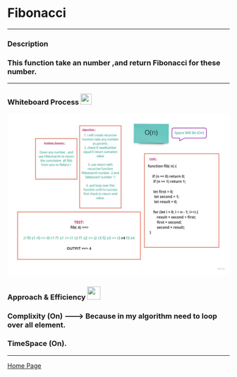 # Fibonacci
---
### **Description**
### This function take an number ,and return Fibonacci for these number.
---
### **Whiteboard Process** <img src="https://cdn-icons.flaticon.com/png/512/3281/premium/3281345.png?token=exp=1653929873~hmac=31e157574f38f1b4392c3a8b6f5e227b" width="25" height="25">
![](./Interveiw.jpg)

### **Approach & Efficiency** <img src="https://cdn-icons-png.flaticon.com/512/1459/1459073.png" width="30" height="30">

### Complixity (On) ---> Because in my algorithm need to loop over all element.
### TimeSpace (On).

---

[Home Page](../README.md)